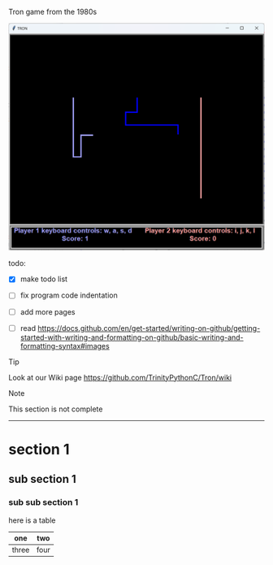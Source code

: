 Tron game from the 1980s


![alt text](https://github.com/TrinityPythonC/Tron/blob/main/wikifiles/wikiTron.png)


todo:
- [x] make todo list
- [ ] fix program code indentation
- [ ] add more pages
- [ ] read https://docs.github.com/en/get-started/writing-on-github/getting-started-with-writing-and-formatting-on-github/basic-writing-and-formatting-syntax#images


> [!TIP]
Look at our Wiki page  https://github.com/TrinityPythonC/Tron/wiki

> [!NOTE]
> This section is not complete

***

# section 1
## sub section 1
### sub sub section 1

here is a table

| one | two |
|----|---|
|three| four|
